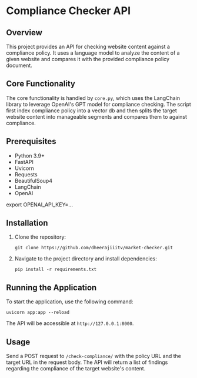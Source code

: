 

# Compliance Checker API

## Overview
This project provides an API for checking website content against a compliance policy. It uses a language model to analyze the content of a given website and compares it with the provided compliance policy document.

## Core Functionality
The core functionality is handled by `core.py`, which uses the LangChain library to leverage OpenAI's GPT model for compliance checking. The script first index  compliance policy into a vector db and then splits the target website content into manageable segments and compares them to against compliance.

## Prerequisites
- Python 3.9+
- FastAPI
- Uvicorn
- Requests
- BeautifulSoup4
- LangChain
- OpenAI

export OPENAI_API_KEY=...

## Installation
1. Clone the repository:
   ```
   git clone https://github.com/dheerajiiitv/market-checker.git
   ```
2. Navigate to the project directory and install dependencies:
   ```
   pip install -r requirements.txt
   ```

## Running the Application
To start the application, use the following command:
```
uvicorn app:app --reload
```
The API will be accessible at `http://127.0.0.1:8000`.

## Usage
Send a POST request to `/check-compliance/` with the policy URL and the target URL in the request body. The API will return a list of findings regarding the compliance of the target website's content.


